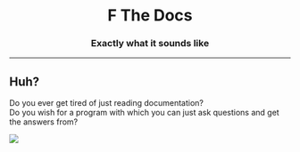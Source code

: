 <h1 align="center">F The Docs</h1>
<h3 align="center">Exactly what it sounds like</h3>
<hr>
<h2>Huh?</h2>
<p>
  Do you ever get tired of just reading documentation?<br>
  Do you wish for a program with which you can just ask questions and get the answers from?
</p>
<img align="center" src="https://github.com/user-attachments/assets/3483ce0e-f850-49c8-988b-3102f390a8cc">

